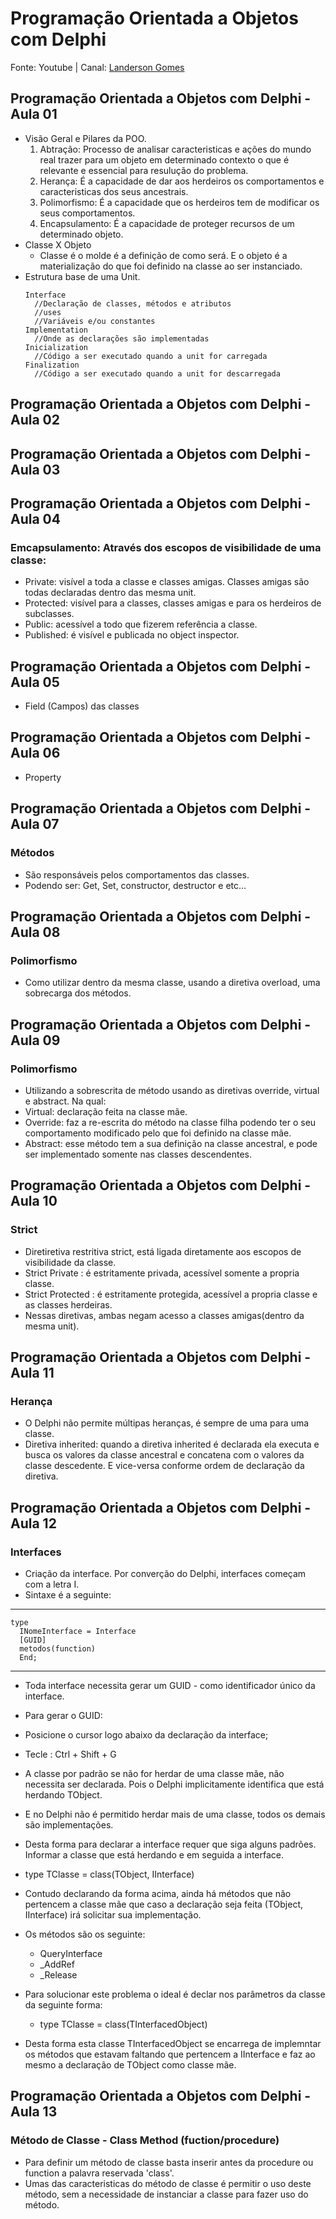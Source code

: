 # Programação Orientada a Objetos com Delphi
Fonte: Youtube | Canal: [Landerson Gomes](https://www.youtube.com/@LandersonGomes6)

## Programação Orientada a Objetos com Delphi - Aula 01
  - Visão Geral e Pilares da POO.
    1. Abtração: Processo de analisar caracteristicas e ações do mundo real trazer para um objeto em determinado contexto o que é relevante e essencial para resulução do problema.
    2. Herança: É a capacidade de dar aos herdeiros os comportamentos e caracteristicas dos seus ancestrais.
    3. Polimorfismo: É a capacidade que os herdeiros tem de modificar os seus comportamentos.
    4. Encapsulamento: É a capacidade de proteger recursos de um determinado objeto.
  - Classe X Objeto
    - Classe é o molde é a definição de como será. E o objeto é a materialização do que foi definido na classe ao ser instanciado.
  - Estrutura base de uma Unit.
    ```
    Interface
      //Declaração de classes, métodos e atributos
      //uses
      //Variáveis e/ou constantes 
    Implementation
      //Onde as declarações são implementadas
    Inicialization
      //Código a ser executado quando a unit for carregada
    Finalization
      //Código a ser executado quando a unit for descarregada

    ```
## Programação Orientada a Objetos com Delphi - Aula 02

## Programação Orientada a Objetos com Delphi - Aula 03

## Programação Orientada a Objetos com Delphi - Aula 04
### Emcapsulamento: Através dos escopos de visibilidade de uma classe:
- Private: visível a toda a classe e classes amigas. Classes amigas são todas declaradas dentro das mesma unit.
- Protected: visível para a classes, classes amigas e para os herdeiros de subclasses.
- Public: acessível a todo que fizerem referência a classe.
- Published: é visível e publicada no object inspector.

## Programação Orientada a Objetos com Delphi - Aula 05
- Field (Campos) das classes

## Programação Orientada a Objetos com Delphi - Aula 06
- Property

## Programação Orientada a Objetos com Delphi - Aula 07
### Métodos
- São responsáveis pelos comportamentos das classes. 
- Podendo ser: Get, Set, constructor, destructor e etc...

## Programação Orientada a Objetos com Delphi - Aula 08
### Polimorfismo
- Como utilizar dentro da mesma classe, usando a diretiva overload, uma sobrecarga dos métodos.

## Programação Orientada a Objetos com Delphi - Aula 09
### Polimorfismo
- Utilizando a sobrescrita de método usando as diretivas override, virtual e abstract. Na qual:
- Virtual: declaração feita na classe mãe.
- Override: faz a re-escrita do método na classe filha podendo ter o seu comportamento modificado pelo que foi definido na classe mãe.
- Abstract: esse método tem a sua definição na classe ancestral, e pode ser implementado somente nas classes descendentes.

## Programação Orientada a Objetos com Delphi - Aula 10
### Strict
- Diretiretiva restritiva strict, está ligada diretamente aos escopos de visibilidade da classe.
- Strict Private : é estritamente privada, acessível somente a propria classe.
- Strict Protected : é estritamente protegida, acessível a propria classe e as classes herdeiras.
- Nessas diretivas, ambas negam acesso a classes amigas(dentro da mesma unit).

## Programação Orientada a Objetos com Delphi - Aula 11
### Herança
- O Delphi não permite múltipas heranças, é sempre de uma para uma classe.
- Diretiva inherited: quando a diretiva inherited é declarada ela executa e busca os valores da classe ancestral e concatena com o valores da classe descedente. E vice-versa conforme ordem de declaração da diretiva.

## Programação Orientada a Objetos com Delphi - Aula 12
### Interfaces   
- Criação da interface. Por converção do Delphi, interfaces começam com a letra I.
- Sintaxe é a seguinte:
---
	type
	  INomeInterface = Interface
	  [GUID]
	  metodos(function)
	  End;
---
- Toda interface necessita gerar um GUID - como identificador único da interface.
- Para gerar o GUID:
- Posicione o cursor logo abaixo da declaração da interface;
- Tecle : Ctrl + Shift + G

- A classe por padrão se não for herdar de uma classe mãe, não necessita ser declarada. Pois o Delphi implicitamente identifica que está herdando TObject.
- E no Delphi não é permitido herdar mais de uma classe, todos os demais são implementações.
- Desta forma para declarar a interface requer que siga alguns padrões. Informar a classe que está herdando e em seguida a interface.
- type TClasse = class(TObject, IInterface)
- Contudo declarando da forma acima, ainda há métodos que não pertencem a classe mãe que caso a declaração seja feita (TObject, IInterface) irá solicitar sua implementação.
- Os métodos são os seguinte:  
  - QueryInterface
  - _AddRef
  - _Release
- Para solucionar este problema o ideal é declar nos parâmetros da classe da seguinte forma:
  - type TClasse = class(TInterfacedObject)
- Desta forma esta classe TInterfacedObject se encarrega de implemntar os métodos que estavam faltando que pertencem a IInterface e faz ao mesmo a declaração de TObject como classe mãe.

## Programação Orientada a Objetos com Delphi - Aula 13
### Método de Classe - Class Method (fuction/procedure)
- Para definir um método de classe basta inserir antes da procedure ou function a palavra reservada 'class'.
- Umas das caracteristicas do método de classe é permitir o uso deste método, sem a necessidade de instanciar a classe para fazer uso do método.
